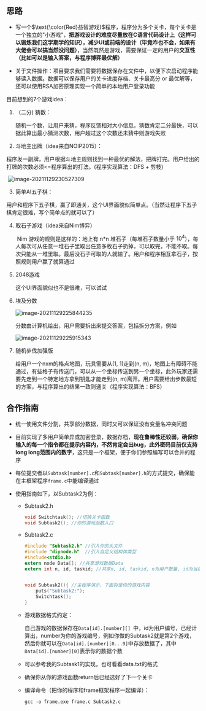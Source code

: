 ## 思路

- 写一个$\text{\color{Red}益智游戏}$程序，程序分为多个关卡，每个关卡是一个独立的"小游戏"，**把游戏设计的难度尽量放在C语言代码设计上（这样可以锻炼我们这学期学的知识），减少UI或前端的设计（毕竟咋也不会，如果有大佬会可以搞当然没问题）**，当然既然是游戏，需要保证一定的用户的**交互性（比如可以是输入答案，与程序博弈最优解）**

- 关于文件操作：项目要求我们需要将数据保存在文件中，以便下次启动程序能够读入数据。数据可以保存用户的关卡进度存档、关卡最高分 or 最优解等，还可以使用RSA加密原理实现一个简单的本地用户登录功能

目前想到的7个游戏idea：

1. （二分) 猜数：

   ​		随机一个数，让用户来猜，程序反馈相对大小信息。猜数肯定二分最快，可以据此算出最小猜测次数，用户超过这个次数还未猜中则游戏失败

2.  斗地主出牌（idea来自NOIP2015）：

   ​		程序发一副牌，用户根据斗地主规则找到一种最优的解法，把牌打完。用户给出的打牌的次数必须<=程序算出的打法。(程序实现算法：DFS + 剪枝)

   ​		![image-20211129230527309](C:\Users\LENOVO\AppData\Roaming\Typora\typora-user-images\image-20211129230527309.png)

3.  简单AI五子棋：

   ​		用户和程序下五子棋，赢了即通关，这个UI界面貌似简单点。（当然让程序下五子棋肯定很难，写个简单点的就可以了）

4. 取石子游戏（idea来自Nim博弈）

   ​		Nim 游戏的规则是这样的：地上有 n*n 堆石子（每堆石子数量小于 $10^4$），每人每次可从任意一堆石子里取出任意多枚石子扔掉，可以取完，不能不取。每次只能从一堆里取。最后没石子可取的人就输了。用户和程序相互拿石子，按照规则用户赢了就算通过

5. 2048游戏

   这个UI界面貌似也不是很难，可以试试

6. 埃及分数

   ![image-20211129225844235](C:\Users\LENOVO\AppData\Roaming\Typora\typora-user-images\image-20211129225844235.png)

   分数由计算机给出，用户需要拆出来提交答案，包括拆分方案，例如

   ![image-20211129225915343](C:\Users\LENOVO\AppData\Roaming\Typora\typora-user-images\image-20211129225915343.png)

7. 随机步伐加强版

   给用户一个nxm的格点地图，玩具需要从(1, 1)走到(n, m)，地图上有障碍不能通过，有些格子有传送门，可以从一个坐标传送到另一个坐标，此外玩家还需要先走到一个特定地方拿到钥匙才能走到(n, m)离开。用户需要给出步数最短的方案，与程序算出的结果一致则通关（程序实现算法：BFS）



## 合作指南

- 统一使用文件分割，共享部分数据，同时又可以保证没有变量名冲突问题
- 目前实现了多用户简单异或加密登录，数据存档，**现在鲁棒性还较弱，确保你输入的每一个指令都在提示内容内，不然肯定会出bug，此外密码目前仅支持long long范围内的数字**，这只是一个框架，便于你们参照编写可以合并的程序

- 每位提交者以`Subtask[number].c`和`Subtask[number].h`的方式提交，确保能在主框架程序`frame.c`中能编译通过

- 使用指南如下，以Subtask2为例：

  - Subtask2.h

    ```c
    void Switchtask(); //切换关卡函数 
    void Subtask2(); //你的游戏函数入口 
    ```

  - Subtask2.c

    ```c
    #include "Subtask2.h" //引入你的头文件 
    #include "diynode.h"  //引入自定义结构体类型 
    #include<stdio.h>
    extern node Data[]; //共享游戏数据Data 
    extern int n, id, taskid; //共享n, id, taskid, n为用户数量, id为当前用户对应的数字序号, 用作Data[]下标, taskid表示当前正在进行或即将进入的关卡, 你很可能会用到 
    
    
    void Subtask2(){ //主程序演示，下面将是你的游戏内容 
        puts("Subtask2:");
    	Switchtask();
    }
    ```

  - 游戏数据格式约定：

    自己游戏的数据保存在`Data[id].[number][] `中，id为用户编号，已经计算出，number为你的游戏编号，例如你做的Subtask2就是第2个游戏，然后你就可以在`Data[id].[number][0...9]`中存放数据了，其中`Data[id].[number][0]`表示你的数据个数

  - 可以参考我的Subtask1的实现，也可看看data.txt的格式

  - 确保你从你的游戏函数return后已经选好了下一个关卡

  - 编译命令（把你的程序和frame框架程序一起编译）：

    ```
    gcc -o frame.exe frame.c Subtask2.c 
    ```

    

    

